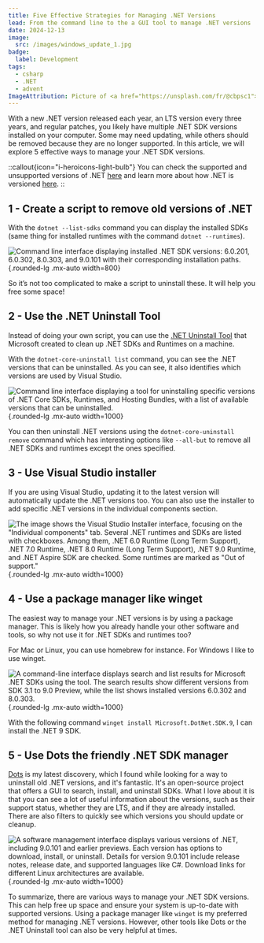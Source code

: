 ```yaml
---
title: Five Effective Strategies for Managing .NET Versions
lead: From the command line to the a GUI tool to manage .NET versions
date: 2024-12-13
image:
  src: /images/windows_update_1.jpg
badge:
  label: Development
tags:
  - csharp
  - .NET
  - advent
ImageAttribution: Picture of <a href="https://unsplash.com/fr/@cbpsc1">Clint Patterson</a> on <a href="https://unsplash.com/fr/photos/macbook-pro-sur-table-en-bois-marron-yGPxCYPS8H4">Unsplash</a>
---
```


With a new .NET version released each year, an LTS version every three years, and regular patches, you likely have multiple .NET SDK versions installed on your computer. Some may need updating, while others should be removed because they are no longer supported. In this article, we will explore 5 effective ways to manage your .NET SDK versions.

::callout{icon="i-heroicons-light-bulb"}
You can check the supported and unsupported versions of .NET [here](https://dotnet.microsoft.com/en-us/download/visual-studio-sdks) and learn more about how .NET is versioned [here](https://learn.microsoft.com/en-us/dotnet/core/versions/).
::

## 1 - Create a script to remove old versions of .NET

With the `dotnet --list-sdks` command you can display the installed SDKs (same thing for installed runtimes with the command `dotnet --runtimes`).

![Command line interface displaying installed .NET SDK versions: 6.0.201, 6.0.302, 8.0.303, and 9.0.101 with their corresponding installation paths.](/posts/images/64.dotnet-versions-1.png){.rounded-lg .mx-auto width=800}

So it’s not too complicated to make a script to uninstall these. It will help you free some space!

## 2 - Use the .NET Uninstall Tool

Instead of doing your own script, you can use the [.NET Uninstall Tool](https://learn.microsoft.com/en-us/dotnet/core/additional-tools/uninstall-tool-overview) that Microsoft created to clean up .NET SDKs and Runtimes on a machine.

With the `dotnet-core-uninstall list` command, you can see the .NET versions that can be uninstalled. As you can see, it also identifies which versions are used by Visual Studio.

![Command line interface displaying a tool for uninstalling specific versions of .NET Core SDKs, Runtimes, and Hosting Bundles, with a list of available versions that can be uninstalled.](/posts/images/64.dotnet-versions-2.png){.rounded-lg .mx-auto width=1000}

You can then uninstall .NET versions using the `dotnet-core-uninstall remove` command which has interesting options like `--all-but` to remove all .NET SDKs and runtimes except the ones specified.

## 3 - Use Visual Studio installer

If you are using Visual Studio, updating it to the latest version will automatically update the .NET versions too. You can also use the installer to add specific .NET versions in the individual components section.

![The image shows the Visual Studio Installer interface, focusing on the "Individual components" tab. Several .NET runtimes and SDKs are listed with checkboxes. Among them, .NET 6.0 Runtime (Long Term Support), .NET 7.0 Runtime, .NET 8.0 Runtime (Long Term Support), .NET 9.0 Runtime, and .NET Aspire SDK are checked. Some runtimes are marked as "Out of support."](/posts/images/64.dotnet-versions-3.png){.rounded-lg .mx-auto width=1000}

## 4 - Use a package manager like winget

The easiest way to manage your .NET versions is by using a package manager. This is likely how you already handle your other software and tools, so why not use it for .NET SDKs and runtimes too?

For Mac or Linux, you can use homebrew for instance. For Windows I like to use winget.

![A command-line interface displays search and list results for Microsoft .NET SDKs using the  tool. The search results show different versions from SDK 3.1 to 9.0 Preview, while the list shows installed versions 6.0.302 and 8.0.303.](/posts/images/64.dotnet-versions-4.png){.rounded-lg .mx-auto width=1000}

With the following command `winget install Microsoft.DotNet.SDK.9`, I can install the .NET 9 SDK.

## 5 - Use Dots the friendly .NET SDK manager

[Dots](https://github.com/nor0x/Dots) is my latest discovery, which I found while looking for a way to uninstall old .NET versions, and it's fantastic. It's an open-source project that offers a GUI to search, install, and uninstall SDKs. What I love about it is that you can see a lot of useful information about the versions, such as their support status, whether they are LTS, and if they are already installed. There are also filters to quickly see which versions you should update or cleanup.

![A software management interface displays various versions of .NET, including 9.0.101 and earlier previews. Each version has options to download, install, or uninstall. Details for version 9.0.101 include release notes, release date, and supported languages like C#. Download links for different Linux architectures are available.](/posts/images/64.dotnet-versions-5.png){.rounded-lg .mx-auto width=1000}

To summarize, there are various ways to manage your .NET SDK versions. This can help free up space and ensure your system is up-to-date with supported versions. Using a package manager like `winget` is my preferred method for managing .NET versions. However, other tools like Dots or the .NET Uninstall tool can also be very helpful at times.
